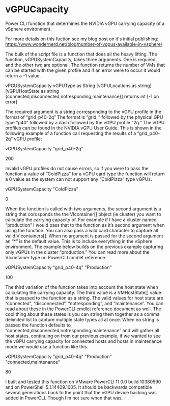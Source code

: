 # vGPUCapacity
Power CLI function that determines the NVIDIA vGPU carrying capacity of a vSphere environment.

For more details on this fuction see my blog post on it's initial publishing: https://www.wondernerd.net/blog/number-of-vgpus-available-in-vsphere/

The bulk of the script file is a function that does all the heavy lifting. The function, vGPUSystemCapacity, takes three arguments. One is required, and the other two are optional. The function returns the number of VMs that can be started with the given profile and if an error were to occur it would return a -1 value.

vPGUSystemCapacity vGPUType as String [vGPULocations as string] [vGPUHostState as string {connected,disconnected,notresponding,maintenance}] 
returns int [-1 on error]

The required argument is a string corresponding to the vGPU profile in the format of “grid_p40-2q” The format is “grid_” followed by the physical GPU type “p40” followed by a dash followed by the vGPU profile “2q.” The vGPU profiles can be found in the NVIDIA vGPU User Guide. This is shown in the following example of a function call requesting the results of a “grid_p40-2q” vGPU profile:

vGPUSystemCapacity "grid_p40-2q"

200

Invalid vGPU profiles do not cause errors, so if you were to pass the function a value of “ColdPizza” for a vGPU card type the function will return a 0 value as the system can not support any “ColdPizza” type vGPUs.

vGPUSystemCapacity "ColdPizza"

0

When the function is called with two arguments, the second argument is a string that corosponds the the VIcontainer[] object (ie cluster) you want to calculate the carrying capacity of. For example if I have a cluster named “production” I would pass that to the function as it’s second argument when using the function. You can also pass a wild card character to capture all valid VIcontainers[]. When no argument is passed for the second argument an “*” is the default value. This is to include everything in the vSphere environment. The example below builds on the previous example capturing only vGPUs in the cluster “production.” You can read more about the VIcontainer type on PowerCLI cmdlet reference.

vGPUSystemCapacity "grid_p40-4q" "Production"

100

The third variation of the function takes into account the host state when calculating the carrying capacity. The third value is a VMHostState[] value that is passed to the function as a string. The valid values for host state are “connected”, “disconnected”, “notresponding”, and “maintenance”. You can read about these in the PowerCLI cmdlet reference document as well. The cool thing about these states is you can string them together as a comma delimited list to capture multiple state types all at once. When no string is passed the function defaults to “connected,disconnected,notresponding,maintenance” and will gather all host states. continuing on from our previous example, if we wanted to see the vGPU carrying capacity for connected hosts and hosts in maintenance mode we would use a function like this.

vGPUSystemCapacity "grid_p40-4q" "Production" "connected,maintenance"

80

I built and tested this function on VMware PowerCLI 11.0.0 build 10380590 and on PowerShell 5.1.14409.1005. It should be backwards compatible several generations back to the point that the vGPU device backing was added in PowerCLI. Though I’m not sure when that was.
